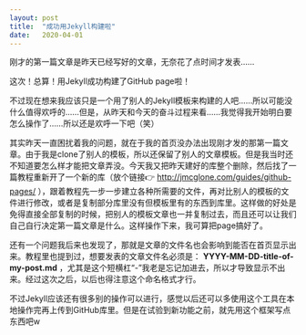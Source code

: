```yaml
---
layout: post
title:  "成功用Jekyll构建啦"
date:   2020-04-01
---
```




刚才的第一篇文章是昨天已经写好的文章，无奈花了点时间才发表……

这次！总算！用Jekyll成功构建了GitHub page啦！

不过现在想来我应该只是一个用了别人的Jekyll模板来构建的人吧……所以可能没什么值得欢呼的……但是，从昨天和今天的奋斗过程来看……我觉得我开始明白要怎么操作了……所以还是欢呼一下吧（笑）

其实昨天一直困扰着我的问题，就在于我的首页没办法出现刚才发的那第一篇文章。由于我是clone了别人的模板，所以还保留了别人的文章模板。但是我当时还不知道要怎么样才能把文章弄没。今天我又把昨天建好的库整个删除，然后找了一篇教程重新开了一个新的库（放个链接👉 http://jmcglone.com/guides/github-pages/ ），跟着教程先一步一步建立各种所需要的文件，再对比别人的模板的文件进行修改，或者是复制部分库里没有但模板里有的东西到库里。这样做的好处是免得直接全部复制的时候，把别人的模板文章也一并复制过去，而且还可以让我们自己自行决定第一篇文章是什么。这样操作下来，我可算把page搞好了。

还有一个问题我后来也发现了，那就是文章的文件名也会影响到能否在首页显示出来。教程里也提到过，想要发表的文章文件名必须是： **YYYY-MM-DD-title-of-my-post.md** ，尤其是这个短横杠“-”我老是忘记加进去，所以才导致显示不出来。经过这次之后，以后也得注意这个命名格式才行。

不过Jekyll应该还有很多别的操作可以进行，感觉以后还可以多使用这个工具在本地操作完再上传到GitHub库里。但是在试验到新功能之前，就先用这个框架写点东西吧w

